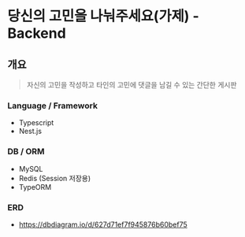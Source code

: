 # 당신의 고민을 나눠주세요(가제) - Backend

## 개요

> 자신의 고민을 작성하고 타인의 고민에 댓글을 남길 수 있는 간단한 게시판

### Language / Framework

- Typescript
- Nest.js

### DB / ORM

- MySQL
- Redis (Session 저장용)
- TypeORM

### ERD

- https://dbdiagram.io/d/627d71ef7f945876b60bef75